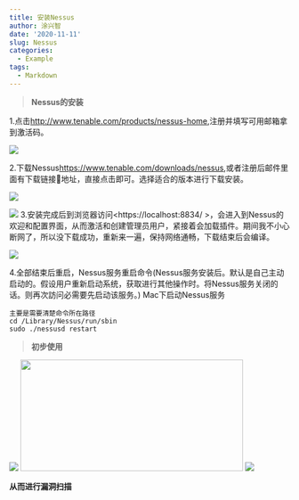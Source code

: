 ```yaml
---
title: 安装Nessus
author: 涂兴智
date: '2020-11-11'
slug: Nessus
categories:
  - Example
tags:
  - Markdown
---
```

> **Nessus的安装**  

1.点击<http://www.tenable.com/products/nessus-home>,注册并填写可用邮箱拿到激活码。  

![](http://img.wandouip.com/crawler/article/201963/d1611a85f2b1565bcf2caebc7597e3fe)

2.下载Nessus<https://www.tenable.com/downloads/nessus>,或者注册后邮件里面有下载链接🔗地址，直接点击即可。选择适合的版本进行下载安装。

![](http://img.wandouip.com/crawler/article/201963/0d33a712a863c5786a866c67534f909c)

![](http://img.wandouip.com/crawler/article/201963/1431605ce32f282157828474d4f73d39)
3.安装完成后到浏览器访问<https://localhost:8834/ >，会进入到Nessus的欢迎和配置界面，从而激活和创建管理员用户，紧接着会加载插件。期间我不小心断网了，所以没下载成功，重新来一遍，保持网络通畅，下载结束后会编译。

![](http://img.wandouip.com/crawler/article/201963/79923e79f56adc11c043c79d6156a3ce)

4.全部结束后重启，Nessus服务重启命令(Nessus服务安装后。默认是自己主动启动的。假设用户重新启动系统，获取进行其他操作时。将Nessus服务关闭的话。则再次訪问必需要先启动该服务。)
Mac下启动Nessus服务
```
主要是需要清楚命令所在路径
cd /Library/Nessus/run/sbin
sudo ./nessusd restart
```
>**初步使用**  

![](/2020-11-11-nessus/Nessus安装_files/Nessus（scan）.png)
<img src="/2020-11-11-nessus/Nessus安装_files/Nessus（scan）.png" alt="" width="400px" height="200px"/>
![](/2020-11-11-nessus/Nessus安装_files/Nessus（主机扫描）.png)

**从而进行漏洞扫描**